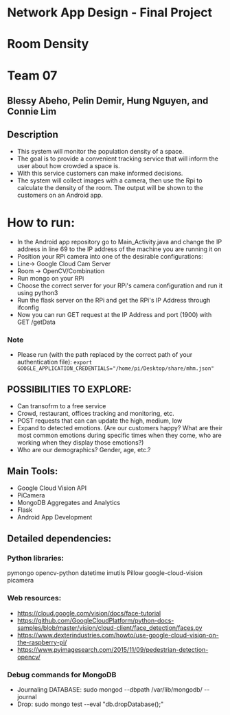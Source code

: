 # Network App Design - Final Project 
# Room Density
# Team 07
## Blessy Abeho, Pelin Demir, Hung Nguyen, and Connie Lim

## Description
* This system will monitor the population density of a space.
* The goal is to provide a convenient tracking service that will inform the user about how crowded a space is.
* With this service customers can make informed decisions.
* The system will collect  images with a camera, then use the Rpi to calculate the density of the room. The output will be shown to the customers on an Android app.

# How to run:
* In the Android app repository go to Main_Activity.java and change the IP address in line 69 to the IP address of the machine you are running it on
* Position your RPi camera into one of the desirable configurations: 
* Line-> Google Cloud Cam Server
* Room -> OpenCV/Combination
* Run mongo on your RPi
* Choose the correct server for your RPi's camera configuration and run it using python3
* Run the flask server on the RPi and get the RPi's IP Address through ifconfig
* Now you can run GET request at the IP Address and port (1900) with GET /getData

### Note
* Please run (with the path replaced by the correct path of your authentication file):
```export GOOGLE_APPLICATION_CREDENTIALS="/home/pi/Desktop/share/mhm.json"```


## POSSIBILITIES TO EXPLORE: 
* Can transofrm to a free service
* Crowd, restaurant, offices tracking and monitoring, etc.
* POST requests that can can update the high, medium, low
* Expand to detected emotions. (Are our customers happy? What are their most common emotions during specific times when they come, who are working when they display those emotions?)
* Who are our demographics? Gender, age, etc.?


## Main Tools:
* Google Cloud Vision API
* PiCamera
* MongoDB Aggregates and Analytics
* Flask
* Android App Development 

## Detailed dependencies:
### Python libraries:
pymongo
opencv-python
datetime
imutils
Pillow
google-cloud-vision
picamera

### Web resources:
* https://cloud.google.com/vision/docs/face-tutorial
* https://github.com/GoogleCloudPlatform/python-docs-samples/blob/master/vision/cloud-client/face_detection/faces.py
* https://www.dexterindustries.com/howto/use-google-cloud-vision-on-the-raspberry-pi/
* https://www.pyimagesearch.com/2015/11/09/pedestrian-detection-opencv/


### Debug commands for MongoDB
* Journaling DATABASE: sudo mongod --dbpath /var/lib/mongodb/ --journal
* Drop: sudo mongo test --eval "db.dropDatabase();"



